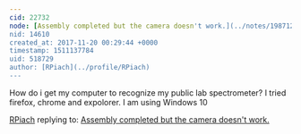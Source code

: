 ```yaml
---
cid: 22732
node: [Assembly completed but the camera doesn't work.](../notes/1987123/07-03-2017/assembly-completed-but-the-camera-doesn-t-work)
nid: 14610
created_at: 2017-11-20 00:29:44 +0000
timestamp: 1511137784
uid: 518729
author: [RPiach](../profile/RPiach)
---
```


How do i get my computer to recognize my public lab spectrometer? I tried firefox, chrome and expolorer. I am using Windows 10

[RPiach](../profile/RPiach) replying to: [Assembly completed but the camera doesn't work.](../notes/1987123/07-03-2017/assembly-completed-but-the-camera-doesn-t-work)

